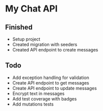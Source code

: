 # My Chat API

## Finished
- Setup project
- Created migration with seeders
- Created API endpoint to create messages

## Todo
- Add exception handling for validation
- Create API endpoint to get messages
- Create API endpoint to update messages
- Encrypt text in messages
- Add test coverage with badges
- Add mutations tests
